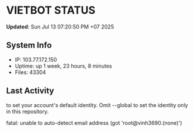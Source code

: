 # VIETBOT STATUS
**Updated**: Sun Jul 13 07:20:50 PM +07 2025

## System Info
- IP: 103.77.172.150
- Uptime: up 1 week, 23 hours, 8 minutes
- Files: 43304

## Last Activity

to set your account's default identity.
Omit --global to set the identity only in this repository.

fatal: unable to auto-detect email address (got 'root@vinh3690.(none)')
